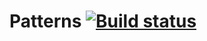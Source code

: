 # Patterns [![Build status](https://ci.appveyor.com/api/projects/status/trng7wweuq2iwnk8?svg=true)](https://ci.appveyor.com/project/julianaimovich/patterns)
